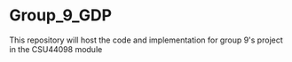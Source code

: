 # Group_9_GDP

This repository will host the code and implementation for group 9's project in the CSU44098 module
